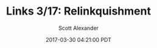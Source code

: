 ---
layout: podcast
title: "Links 3/17: Relinkquishment"
author: Scott Alexander
description: https://slatestarcodex.com/2017/03/30/links-317-relinkquishment/
date: 2017-03-30 04:21:00 PDT
length: 2743599
duration: 686
guid: links-317-relinkquishment
---
